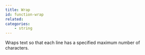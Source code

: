 ```yaml
---
title: Wrap
id: function-wrap
related:
categories:
    - string
---
```


Wraps text so that each line has a specified maximum number of characters.